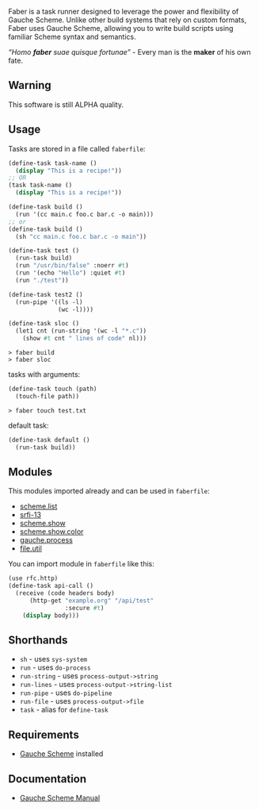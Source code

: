 Faber is a task runner designed to leverage the power and flexibility of Gauche Scheme.
Unlike other build systems that rely on custom formats, Faber uses Gauche Scheme, allowing you to write build scripts using familiar Scheme syntax and semantics.

*“Homo **faber** suae quisque fortunae”* - Every man is the **maker** of his own fate.

## Warning
This software is still ALPHA quality.

## Usage
Tasks are stored in a file called `faberfile`:
```scheme
(define-task task-name ()
  (display "This is a recipe!"))
;; OR
(task task-name ()
  (display "This is a recipe!"))
```

```scheme
(define-task build ()
  (run '(cc main.c foo.c bar.c -o main)))
;; or
(define-task build ()
  (sh "cc main.c foo.c bar.c -o main"))

(define-task test ()
  (run-task build)
  (run "/usr/bin/false" :noerr #t)
  (run '(echo "Hello") :quiet #t)
  (run "./test"))

(define-task test2 ()
  (run-pipe '((ls -l)
              (wc -l))))

(define-task sloc ()
  (let1 cnt (run-string '(wc -l "*.c"))
    (show #t cnt " lines of code" nl)))
```

```shell
> faber build
> faber sloc
```

tasks with arguments:
```scheme
(define-task touch (path)
  (touch-file path))
```

```shell
> faber touch test.txt
```

default task:
```scheme
(define-task default ()
  (run-task build))
```

## Modules

This modules imported already and can be used in `faberfile`:
- [scheme.list](https://practical-scheme.net/gauche/man/gauche-refe/R7RS-large.html#R7RS-lists)
- [srfi-13](https://practical-scheme.net/gauche/man/gauche-refe/String-library.html#String-library)
- [scheme.show](https://practical-scheme.net/gauche/man/gauche-refe/R7RS-large.html#R7RS-combinator-formatting)
- [scheme.show.color](https://practical-scheme.net/gauche/man/gauche-refe/R7RS-large.html#R7RS-combinator-formatting)
- [gauche.process](https://practical-scheme.net/gauche/man/gauche-refe/High_002dlevel-process-interface.html#High_002dlevel-process-interface)
- [file.util](https://practical-scheme.net/gauche/man/gauche-refe/Filesystem-utilities.html#Filesystem-utilities)

You can import module in `faberfile` like this:
```scheme
(use rfc.http)
(define-task api-call ()
  (receive (code headers body)
      (http-get "example.org" "/api/test"
	            :secure #t)
	(display body)))
```

## Shorthands

- `sh` - uses `sys-system`
- `run` - uses `do-process`
- `run-string` - uses `process-output->string`
- `run-lines` - uses `process-output->string-list`
- `run-pipe` - uses `do-pipeline`
- `run-file` - uses `process-output->file`
- `task` - alias for `define-task`

## Requirements

- [Gauche Scheme](http://practical-scheme.net/gauche/) installed

## Documentation

- [Gauche Scheme Manual](https://practical-scheme.net/gauche/man/gauche-refe/index.html)
